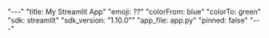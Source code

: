 "---" 
"title: My Streamlit App" 
"emoji: ??" 
"colorFrom: blue" 
"colorTo: green" 
"sdk: streamlit" 
"sdk_version: \"1.10.0\"" 
"app_file: app.py" 
"pinned: false" 
"---" 
